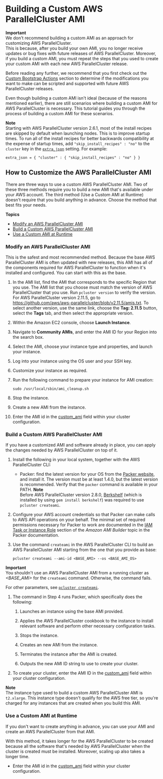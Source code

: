 # Building a Custom AWS ParallelCluster AMI<a name="tutorials_02_ami_customization"></a>

**Important**  
We don't recommend building a custom AMI as an approach for customizing AWS ParallelCluster\.  
This is because, after you build your own AMI, you no longer receive updates or bug fixes with future releases of AWS ParallelCluster\. Moreover, if you build a custom AMI, you must repeat the steps that you used to create your custom AMI with each new AWS ParallelCluster release\.

Before reading any further, we recommend that you first check out the [Custom Bootstrap Actions](pre_post_install.md) section to determine if the modifications you want to make can be scripted and supported with future AWS ParallelCluster releases\.

Even though building a custom AMI isn't ideal \(because of the reasons mentioned earlier\), there are still scenarios where building a custom AMI for AWS ParallelCluster is necessary\. This tutorial guides you through the process of building a custom AMI for these scenarios\.

**Note**  
Starting with AWS ParallelCluster version 2\.6\.1, most of the install recipes are skipped by default when launching nodes\. This is to improve startup times\. To run all of the install recipes for better backwards compatibility at the expense of startup times, add `"skip_install_recipes" : "no"` to the `cluster` key in the [`extra_json`](cluster-definition.md#extra-json) setting\. For example:  

```
extra_json = { "cluster" : { "skip_install_recipes" : "no" } }
```

## How to Customize the AWS ParallelCluster AMI<a name="how-to-customize-the-aws-parallelcluster-ami"></a>

There are three ways to use a custom AWS ParallelCluster AMI\. Two of these three methods require you to build a new AMI that's available under your AWS account\. The third method \(Use a Custom AMI at Runtime\) doesn't require that you build anything in advance\. Choose the method that best fits your needs\.

**Topics**
+ [Modify an AWS ParallelCluster AMI](#modify-an-aws-parallelcluster-ami)
+ [Build a Custom AWS ParallelCluster AMI](#build-a-custom-aws-parallelcluster-ami)
+ [Use a Custom AMI at Runtime](#use-a-custom-ami-at-runtime)

### Modify an AWS ParallelCluster AMI<a name="modify-an-aws-parallelcluster-ami"></a>

This is the safest and most recommended method\. Because the base AWS ParallelCluster AMI is often updated with new releases, this AMI has all of the components required for AWS ParallelCluster to function when it's installed and configured\. You can start with this as the base\.

1. In the AMI list, find the AMI that corresponds to the specific Region that you use\. The AMI list that you choose must match the version of AWS ParallelCluster that you use\. Run `pcluster version` to verify the version\. For AWS ParallelCluster version 2\.11\.5, go to [https://github\.com/aws/aws\-parallelcluster/blob/v2\.11\.5/amis\.txt](https://github.com/aws/aws-parallelcluster/blob/v2.11.5/amis.txt)\. To select another version, use the same link, choose the **Tag: 2\.11\.5** button, select the **Tags** tab, and then select the appropriate version\.

1. Within the Amazon EC2 console, choose **Launch Instance**\.

1. Navigate to **Community AMIs**, and enter the AMI ID for your Region into the search box\.

1. Select the AMI, choose your instance type and properties, and launch your instance\.

1. Log into your instance using the OS user and your SSH key\.

1. Customize your instance as required\.

1. Run the following command to prepare your instance for AMI creation:

   ```
   sudo /usr/local/sbin/ami_cleanup.sh
   ```

1. Stop the instance\.

1. Create a new AMI from the instance\.

1. Enter the AMI id in the [custom\_ami](cluster-definition.md#custom-ami-section) field within your cluster configuration\.

### Build a Custom AWS ParallelCluster AMI<a name="build-a-custom-aws-parallelcluster-ami"></a>

If you have a customized AMI and software already in place, you can apply the changes needed by AWS ParallelCluster on top of it\.

1. Install the following in your local system, together with the AWS ParallelCluster CLI:
   + Packer: find the latest version for your OS from the [Packer website](https://www.packer.io/downloads.html), and install it\. The version must be at least 1\.4\.0, but the latest version is recommended\. Verify that the `packer` command is available in your PATH\.
**Note**  
Before AWS ParallelCluster version 2\.8\.0, [Berkshelf](https://github.com/berkshelf/berkshelf) \(which is installed by using `gem install berkshelf`\) was required to use `pcluster createami`\.

1. Configure your AWS account credentials so that Packer can make calls to AWS API operations on your behalf\. The minimal set of required permissions necessary for Packer to work are documented in the [IAM Task or Instance Role](https://www.packer.io/docs/builders/amazon.html#iam-task-or-instance-role) section of the *Amazon AMI Builder* topic in the Packer documentation\.

1. Use the command `createami` in the AWS ParallelCluster CLI to build an AWS ParallelCluster AMI starting from the one that you provide as base:

   ```
   pcluster createami --ami-id <BASE_AMI> --os <BASE_AMI_OS>
   ```
**Important**  
You shouldn't use an AWS ParallelCluster AMI from a running cluster as *<BASE\_AMI>* for the `createami` command\. Otherwise, the command fails\.

   For other parameters, see [`pcluster createami`](pcluster.createami.md)\.

1. The command in Step 4 runs Packer, which specifically does the following:

   1. Launches an instance using the base AMI provided\.

   1. Applies the AWS ParallelCluster cookbook to the instance to install relevant software and perform other necessary configuration tasks\.

   1. Stops the instance\.

   1. Creates an new AMI from the instance\.

   1. Terminates the instance after the AMI is created\.

   1. Outputs the new AMI ID string to use to create your cluster\.

1. To create your cluster, enter the AMI ID in the [custom\_ami](cluster-definition.md#custom-ami-section) field within your cluster configuration\.

**Note**  
The instance type used to build a custom AWS ParallelCluster AMI is `t2.xlarge`\. This instance type doesn't qualify for the AWS free tier, so you're charged for any instances that are created when you build this AMI\.

### Use a Custom AMI at Runtime<a name="use-a-custom-ami-at-runtime"></a>

If you don't want to create anything in advance, you can use your AMI and create an AWS ParallelCluster from that AMI\.

With this method, it takes longer for the AWS ParallelCluster to be created because all the software that's needed by AWS ParallelCluster when the cluster is created must be installed\. Moreover, scaling up also takes a longer time\.
+ Enter the AMI id in the [custom\_ami](cluster-definition.md#custom-ami-section) field within your cluster configuration\.
